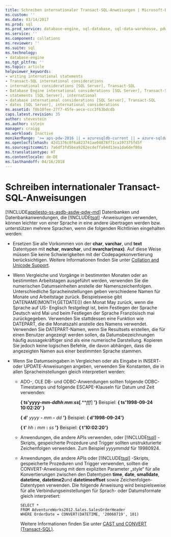 ```yaml
---
title: Schreiben internationaler Transact-SQL-Anweisungen | Microsoft-Dokumentation
ms.custom: ''
ms.date: 03/14/2017
ms.prod: sql
ms.prod_service: database-engine, sql-database, sql-data-warehouse, pdw
ms.service: ''
ms.component: collations
ms.reviewer: ''
ms.suite: sql
ms.technology:
- database-engine
ms.tgt_pltfrm: ''
ms.topic: article
helpviewer_keywords:
- writing international statements
- Transact-SQL international considerations
- international considerations [SQL Server], Transact-SQL
- Database Engine international considerations [SQL Server], Transact-SQL
- statements [SQL Server], international
- database international considerations [SQL Server], Transact-SQL
- dates [SQL Server], international considerations
ms.assetid: f0b10fee-27f7-45fe-aece-ccc3f63bdcdb
caps.latest.revision: 35
author: stevestein
ms.author: sstein
manager: craigg
ms.workload: Inactive
monikerRange: '>= aps-pdw-2016 || = azuresqldb-current || = azure-sqldw-latest || >= sql-server-2016 || = sqlallproducts-allversions'
ms.openlocfilehash: 42d1376c0f6a823741ae04878f71ca197375fd5f
ms.sourcegitcommit: 7a6df3fd5bea9282ecdeffa94d13ea1da6def80a
ms.translationtype: HT
ms.contentlocale: de-DE
ms.lasthandoff: 04/16/2018
---
```

# <a name="write-international-transact-sql-statements"></a>Schreiben internationaler Transact-SQL-Anweisungen
[!INCLUDE[appliesto-ss-asdb-asdw-pdw-md](../../includes/appliesto-ss-asdb-asdw-pdw-md.md)]
  Datenbanken und Datenbankanwendungen, die [!INCLUDE[tsql](../../includes/tsql-md.md)] -Anweisungen verwenden, können leichter von einer Sprache in eine andere übertragen werden bzw. unterstützen mehrere Sprachen, wenn die folgenden Richtlinien eingehalten werden:  
  
-   Ersetzen Sie alle Vorkommen von der **char**, **varchar**, und **text** Datentypen mit **nchar**, **nvarchar**, und **nvarchar(max)**. Auf diese Weise müssen Sie keine Schwierigkeiten mit der Codepagekonvertierung berücksichtigen. Weitere Informationen finden Sie unter [Collation and Unicode Support](../../relational-databases/collations/collation-and-unicode-support.md).  
  
-   Wenn Vergleiche und Vorgänge in bestimmten Monaten oder an bestimmten Arbeitstagen ausgeführt werden, verwenden Sie die numerischen Datumseinheiten anstelle der Namenszeichenfolgen. Unterschiedliche Spracheinstellungen geben verschiedene Namen für Monate und Arbeitstage zurück. Beispielsweise gibt DATENAME(MONTH,GETDATE()) den Monat May zurück, wenn die Sprache auf US- Englisch festgelegt ist, beim Festlegen der Sprache Deutsch wird Mai und beim Festlegen der Sprache Französisch mai zurückgegeben. Verwenden Sie stattdessen eine Funktion wie DATEPART, die die Monatszahl anstelle des Namens verwendet. Verwenden Sie DATEPART-Namen, wenn Sie Resultsets erstellen, die für einen Benutzer angezeigt werden sollen, da Datumsbezeichnungen häufig aussagekräftiger sind als eine numerische Darstellung. Kopieren Sie jedoch keine logischen Befehle, die davon abhängen, dass die angezeigten Namen aus einer bestimmten Sprache stammen.  
  
-   Wenn Sie Datumseingaben in Vergleichen oder als Eingabe in INSERT- oder UPDATE-Anweisungen angeben, verwenden Sie Konstanten, die in allen Spracheinstellungen gleich interpretiert werden:  
  
    -   ADO-, OLE DB- und ODBC-Anwendungen sollten folgende ODBC-Timestamps und folgende ESCAPE-Klauseln für Datum und Zeit verwenden:  
  
         **{ ts'**yyyy**-***mm***-***dd**hh***:***mm***:***ss*[**.***fff*] **'}** Beispiel: **{ ts'**1998**-**09**-**24 10**:**02**:**20**' }**  
  
         **{ d'** *yyyy* **-** *mm* **-** *dd* **'}** Beispiel: **{ d'**1998**-**09**-**24**'}**  
  
         **{ t'** *hh* **:** *mm* **:** *ss* **'}** Beispiel: **{ t'**10:02:20**'}**  
  
    -   Anwendungen, die andere APIs verwenden, oder [!INCLUDE[tsql](../../includes/tsql-md.md)] -Skripts, gespeicherte Prozedure und Trigger sollten unstrukturierte Zeichenfolgen verwenden. Zum Beispiel *yyyymmdd* für 19980924.  
  
    -   Anwendungen, die andere APIs oder [!INCLUDE[tsql](../../includes/tsql-md.md)] -Skripts, gespeicherte Prozeduren und Trigger verwenden, sollten die CONVERT-Anweisung mit dem expliziten Parameter „style“ für alle Konvertierungen zwischen den Datentypen **time**, **date**, **smalldate**, **datetime**, **datetime2**und **datetimeoffset** sowie Zeichenfolgen-Datentypen verwenden. Die folgende Anweisung wird beispielsweise für alle Verbindungseinstellungen für Sprach- oder Datumsformate gleich interpretiert:  
  
        ```  
        SELECT *  
        FROM AdventureWorks2012.Sales.SalesOrderHeader  
        WHERE OrderDate = CONVERT(DATETIME, '20060719', 101)  
        ```  
  
         Weitere Informationen finden Sie unter [CAST und CONVERT &#40;Transact-SQL&#41;](../../t-sql/functions/cast-and-convert-transact-sql.md).  
  
  
